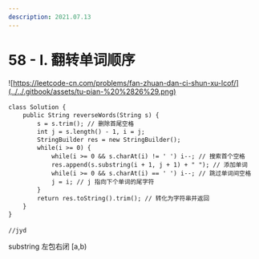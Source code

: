 ```yaml
---
description: 2021.07.13
---
```


# 58 - I. 翻转单词顺序

![https://leetcode-cn.com/problems/fan-zhuan-dan-ci-shun-xu-lcof/](../../.gitbook/assets/tu-pian-%20%2826%29.png)

```text
class Solution {
    public String reverseWords(String s) {
        s = s.trim(); // 删除首尾空格
        int j = s.length() - 1, i = j;
        StringBuilder res = new StringBuilder();
        while(i >= 0) {
            while(i >= 0 && s.charAt(i) != ' ') i--; // 搜索首个空格
            res.append(s.substring(i + 1, j + 1) + " "); // 添加单词
            while(i >= 0 && s.charAt(i) == ' ') i--; // 跳过单词间空格
            j = i; // j 指向下个单词的尾字符
        }
        return res.toString().trim(); // 转化为字符串并返回
    }
}

//jyd

```

substring 左包右闭 \[a,b\)

